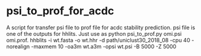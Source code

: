 # psi_to_prof_for_acdc
A script for transfer psi file to prof file for acdc stability prediction.
psi file is one of the outputs for hhlits. Just use as python psi_to_prof.py omi.psi omi.prof.
hhblits -i wt.fasta -o wt.hhr -d path/uniclust30_2018_08 -cpu 40 -norealign -maxmem 10 -oa3m wt.a3m -opsi wt.psi -B 5000 -Z 5000
